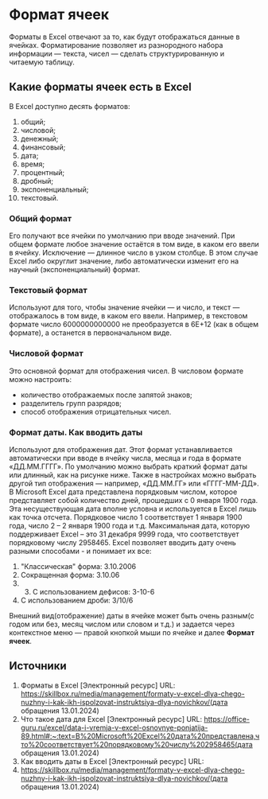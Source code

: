 # Формат ячеек

Форматы в Excel отвечают за то, как будут отображаться данные в ячейках.
Форматирование позволяет из разнородного набора информации — текста,
чисел — сделать структурированную и читаемую таблицу.

## Какие форматы ячеек есть в Excel

В Excel доступно десять форматов:

1.	 общий;
2.	 числовой;
3.	 денежный;
4.	 финансовый;
5.	 дата;
6.	 время;
7.	 процентный;
8.	 дробный;
9.	 экспоненциальный;
10.	 текстовый.

### Общий формат

Его получают все ячейки по умолчанию при вводе значений. При общем формате
любое значение остаётся в том виде, в каком его ввели в ячейку.
Исключение — длинное число в узком столбце. В этом случае Excel либо округлит
значение, либо автоматически изменит его на научный (экспоненциальный) формат.

### Текстовый формат

Используют для того, чтобы значение ячейки — и число, и текст — отображалось
в том виде, в каком его ввели. Например, в текстовом формате число
6000000000000 не преобразуется в 6Е+12 (как в общем формате),
а останется в первоначальном виде.

### Числовой формат

Это основной формат для отображения чисел. В числовом формате можно настроить:

- количество отображаемых после запятой знаков;
- разделитель групп разрядов;
- способ отображения отрицательных чисел.

###  Формат даты. Как вводить даты

Используют для отображения дат. Этот формат устанавливается автоматически
при вводе в ячейку числа, месяца и года в формате «ДД.ММ.ГГГГ». По умолчанию
можно выбрать краткий формат даты или длинный, как на рисунке ниже. Также
в настройках можно выбрать другой тип отображения — например, «ДД.ММ.ГГ» или
«ГГГГ-ММ-ДД».
В Microsoft Excel дата представлена порядковым числом, которое представляет
собой количество дней, прошедших с 0 января 1900 года. Эта несуществующая дата
вполне условна и используется в Excel лишь как точка отсчета. Порядковое число
1 соответствует 1 января 1900 года, число 2 – 2 января 1900 года и т.д.
Максимальная дата, которую поддерживает Excel – это 31 декабря 9999 года,
что соответствует порядковому числу 2958465.
Excel позволяет вводить дату очень разными способами - и понимает их все:

1. "Классическая" форма: 3.10.2006
2. Сокращенная форма: 3.10.06
3. 3. С использованием дефисов: 3-10-6
4. С использованием дроби: 3/10/6

Внешний вид(отображение) даты в ячейке может быть очень разным(с годом или без, месяц числом или словом и т.д.) и задается через контекстное меню — правой кнопкой мыши по ячейке и далее **Формат ячеек**.

## Источники

1. Форматы в Excel [Электронный ресурс] URL:
https://skillbox.ru/media/management/formaty-v-excel-dlya-chego-nuzhny-i-kak-ikh-ispolzovat-instruktsiya-dlya-novichkov/(дата обращения 13.01.2024)
2. Что такое дата для Excel [Электронный ресурс] URL:
https://office-guru.ru/excel/data-i-vremja-v-excel-osnovnye-ponjatija-89.html#:~:text=В%20Microsoft%20Excel%20дата%20представлена,что%20соответствует%20порядковому%20числу%202958465(дата обращения 13.01.2024)
3. Как вводить даты в Excel [Электронный ресурс] URL:
4. https://skillbox.ru/media/management/formaty-v-excel-dlya-chego-nuzhny-i-kak-ikh-ispolzovat-instruktsiya-dlya-novichkov/(дата обращения 13.01.2024)

